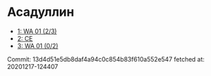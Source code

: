 # Асадуллин
- [1: WA 01 (2/3)](1.md)
- [2: CE](2.md)
- [3: WA 01 (0/2)](3.md)

Commit: 13d4d51e5db8daf4a94c0c854b83f610a552e547
 fetched at: 20201217-124407
